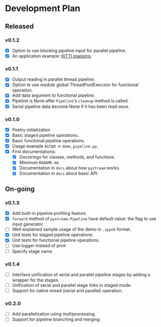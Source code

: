# Development Plan

## Released

### v0.1.2

- [x] Option to use blocking pipeline input for parallel pipeline.
- [x] An application example: [KITTI mapping](https://github.com/MukhlasAdib/KITTI_Mapping).

### v0.1.1

- [x] Output reading in parallel thread pipeline.
- [x] Option to use module global ThreadPoolExecutor for functional operation.
- [x] Add data argument to functional pipeline.
- [x] Pipeline is None after `Pipeline`'s `cleanup` method is called.
- [x] Serial pipeline data become None if it has been read once.

### v0.1.0

- [x] Poetry initialization
- [x] Basic staged pipeline operations.
- [x] Basic functional pipeline operations.
- [x] Usage example script -> `demo_pipeline.py`.
- [x] First documentations:
  - [x] Docstrings for classes, methods, and functions.
  - [x] Minimum `README.md`.
  - [x] Documentation in `docs` about how `pystream` works.
  - [x] Documentation in `docs` about basic API.

## On-going

### v0.1.3

- [x] Add built-in pipeline profiling feature.
- [x] `forward` method of `pystream.Pipeline` have default value: the flag to use input generator
- [ ] Well-explained sample usage of the demo in `.ipynb` format.
- [x] Unit tests for staged pipeline operations.
- [x] Unit tests for functional pipeline operations.
- [ ] Use logger instead of print
- [ ] Specify stage name

### v0.1.4

- [ ] Interface unification of serial and parallel pipeline stages by adding a wrapper for the stages.
- [ ] Unification of serial and parallel stage links in staged mode.
- [ ] Support for native mixed (serial and parallel) operation.

### v0.2.0

- [ ] Add parallelization using multiprocessing.
- [ ] Support for pipeline branching and merging
